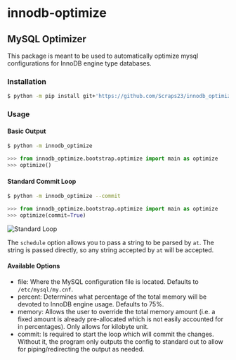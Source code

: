 # innodb-optimize
## MySQL Optimizer

This package is meant to be used to automatically optimize mysql configurations for InnoDB engine type databases.


### Installation
```bash
$ python -m pip install git+'https://github.com/Scraps23/innodb_optimize.git'
```

### Usage

#### Basic Output
```bash
$ python -m innodb_optimize
```

```python
>>> from innodb_optimize.bootstrap.optimize import main as optimize
>>> optimize()
```

#### Standard Commit Loop
```bash
$ python -m innodb_optimize --commit
```

```python
>>> from innodb_optimize.bootstrap.optimize import main as optimize
>>> optimize(commit=True)
```
![Standard Loop](https://user-images.githubusercontent.com/59057336/192899977-148075e7-cc93-43b1-ac3f-b318c507ec9d.PNG)

The `schedule` option allows you to pass a string to be parsed by `at`. The string is passed directly, so any string accepted by `at` will be accepted.

#### Available Options

- file: Where the MySQL configuration file is located. Defaults to `/etc/mysql/my.cnf`.
- percent: Determines what percentage of the total memory will be devoted to InnoDB engine usage. Defaults to 75%.
- memory: Allows the user to override the total memory amount (i.e. a fixed amount is already pre-allocated which is not easily accounted for in percentages). Only allows for kilobyte unit.
- commit: Is required to start the loop which will commit the changes. Without it, the program only outputs the config to standard out to allow for piping/redirecting the output as needed.
